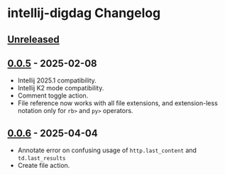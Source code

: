 <!-- Keep a Changelog guide -> https://keepachangelog.com -->

# intellij-digdag Changelog

## [Unreleased]

## [0.0.5] - 2025-02-08

- Intellij 2025.1 compatibility.
- Intellij K2 mode compatibility.
- Comment toggle action.
- File reference now works with all file extensions, and extension-less notation only for `rb>` and `py>` operators.

## [0.0.6] - 2025-04-04

- Annotate error on confusing usage of `http.last_content` and `td.last_results`
- Create file action.

[Unreleased]: https://github.com/exoego/intellij-digdag/compare/v0.0.5...HEAD
[0.0.6]: https://github.com/exoego/intellij-digdag/commits/v0.0.6
[0.0.5]: https://github.com/exoego/intellij-digdag/compare/v0.0.6...v0.0.5
